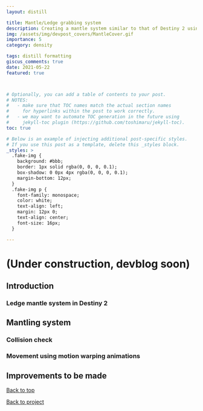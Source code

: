 ```yaml
---
layout: distill

title: Mantle/Ledge grabbing system
description: Creating a mantle system similar to that of Destiny 2 using animation motion warping.
img: /assets/img/devpost_covers/MantleCover.gif
importance: 5
category: density

tags: distill formatting
giscus_comments: true
date: 2021-05-22
featured: true



# Optionally, you can add a table of contents to your post.
# NOTES:
#   - make sure that TOC names match the actual section names
#     for hyperlinks within the post to work correctly.
#   - we may want to automate TOC generation in the future using
#     jekyll-toc plugin (https://github.com/toshimaru/jekyll-toc).
toc: true

# Below is an example of injecting additional post-specific styles.
# If you use this post as a template, delete this _styles block.
_styles: >
  .fake-img {
    background: #bbb;
    border: 1px solid rgba(0, 0, 0, 0.1);
    box-shadow: 0 0px 4px rgba(0, 0, 0, 0.1);
    margin-bottom: 12px;
  }
  .fake-img p {
    font-family: monospace;
    color: white;
    text-align: left;
    margin: 12px 0;
    text-align: center;
    font-size: 16px;
  }

---
```

# (Under construction, devblog soon)

## Introduction




### Ledge mantle system in Destiny 2



## Mantling system


### Collision check


### Movement using motion warping animations




## Improvements to be made




[<i class="fas fa-arrow-up fa-sm"></i> Back to top](#)


[<i class="fas fa-undo fa-sm"></i> Back to project](/portfolio/density/)         